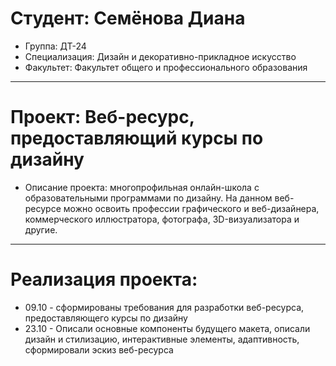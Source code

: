 # Студент: Семёнова Диана
- Группа: ДТ-24
- Специализация: Дизайн и декоративно-прикладное искусство
- Факультет: Факультет общего и профессионального образования
---
# Проект: Веб-ресурс, предоставляющий курсы по дизайну
- Описание проекта: многопрофильная онлайн-школа с образовательными программами по дизайну. На данном веб-ресурсе можно освоить профессии графического и веб-дизайнера, коммерческого иллюстратора, фотографа, 3D-визуализатора и другие.
---
# Реализация проекта:
- 09.10 - сформированы требования для разработки веб-ресурса, предоставляющего курсы по дизайну
- 23.10 - Описали основные компоненты будущего макета, описали дизайн и стилизацию, интерактивные элементы, адаптивность, сформировали эскиз веб-ресурса